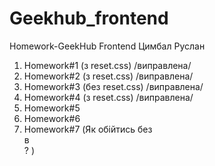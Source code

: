 # Geekhub_frontend

Homework-GeekHub Frontend
Цимбал Руслан

1. Homework#1 (з reset.css) /виправлена/
2. Homework#2 (з reset.css) /виправлена/
3. Homework#3 (без reset.css) /виправлена/
4. Homework#4 (з reset.css) /виправлена/
5. Homework#5
6. Homework#6
7. Homework#7 (Як обійтись без <br> в <section class="banner"> ? )


